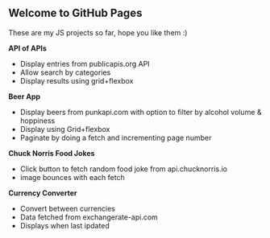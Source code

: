 ## Welcome to GitHub Pages

These are my JS projects so far, hope you like them :)

**API of APIs**
- Display entries from publicapis.org API
- Allow search by categories
- Display results using grid+flexbox

**Beer App**
- Display beers from punkapi.com with option to filter by alcohol volume & hoppiness
- Display using Grid+flexbox
- Paginate by doing a fetch and incrementing page number

**Chuck Norris Food Jokes**
- Click button to fetch random food joke from api.chucknorris.io
- image bounces with each fetch

**Currency Converter**
- Convert between currencies
- Data fetched from exchangerate-api.com
- Displays when last ipdated



